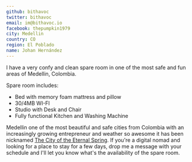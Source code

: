 ```yaml
---
github: bithavoc
twitter: bithavoc
email: im@bithavoc.io
facebook: thepumpkin1979
city: Medellin
country: CO
region: El Poblado
name: Johan Hernández
---
```


I have a very confy and clean spare room in one of the most safe and fun areas of Medellin, Colombia.

Spare room includes:
* Bed with memory foam mattress and pillow
* 30/4MB WI-FI
* Studio with Desk and Chair
* Fully functional Kitchen and Washing Machine

Medellin one of the most beautiful and safe cities from Colombia with an increasingly growing entrepreneur and weather so awesome it has been nicknamed [The City of the Eternal Spring](https://en.wikipedia.org/wiki/Medell%C3%ADn#Geography_and_climate).  If you're a digital nomad and looking for a place to stay for a few days, drop me a message with your schedule and I'll let you know what's the availability of the spare room.
